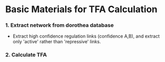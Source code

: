 # Basic Materials for TFA Calculation
### 1. Extract network from dorothea database
+ Extract high confidence regulation links (confidence A,B), and extract only 'active' rather than 'repressive' links. 
### 2. Calculate TFA
